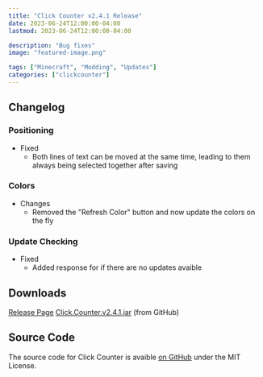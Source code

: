 ```yaml
---
title: "Click Counter v2.4.1 Release"
date: 2023-06-24T12:00:00-04:00
lastmod: 2023-06-24T12:00:00-04:00

description: "Bug fixes"
image: "featured-image.png"

tags: ["Minecraft", "Modding", "Updates"]
categories: ["clickcounter"]
---
```


## Changelog

### Positioning
  - Fixed
    - Both lines of text can be moved at the same time, leading to them always being selected together after saving

### Colors
  - Changes
    - Removed the "Refresh Color" button and now update the colors on the fly

### Update Checking
  - Fixed
    - Added response for if there are no updates avaible

## Downloads
[Release Page](https://github.com/joshuafhiggins/clickcounter/releases/tag/v2.4.1)
[Click.Counter.v2.4.1.jar](https://github.com/joshuafhiggins/clickcounter/releases/download/v2.4.1/Click.Counter.v2.4.1.jar) (from GitHub)

## Source Code
The source code for Click Counter is avaible [on GitHub](https://github.com/joshuafhiggins/clickcounter/) under the MIT License.